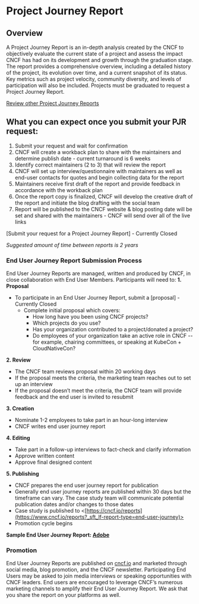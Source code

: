 # Project Journey Report

## Overview

A Project Journey Report is an in-depth analysis created by the CNCF to objectively evaluate the current state of a project and assess the impact CNCF has had on its development and growth through the graduation stage. The report provides a comprehensive overview, including a detailed history of the project, its evolution over time, and a current snapshot of its status. Key metrics such as project velocity, community diversity, and levels of participation will also be included. Projects must be graduated to request a Project Journey Report.

[Review other Project Journey Reports](https://www.cncf.io/reports?_sft_lf-report-type=project-journey)

## What you can expect once you submit your PJR request:

1. Submit your request and wait for confirmation
2. CNCF will create a workback plan to share with the maintainers and determine publish date - current turnaround is 6 weeks
3. Identify correct maintainers (2 to 3) that will review the report
4. CNCF will set up interview/questionnaire with maintainers as well as end-user contacts for quotes and begin collecting data for the report
5. Maintainers receive first draft of the report and provide feedback in accordance with the workback plan
6. Once the report copy is finalized, CNCF will develop the creative draft of the report and initiate the blog drafting with the social team
7. Report will be published to the CNCF website & blog posting date will be set and shared with the maintainers - CNCF will send over all of the live links

[Submit your request for a Project Journey Report] - Currently Closed

*Suggested amount of time between reports is 2 years*


### End User Journey Report Submission Process ### 

End User Journey Reports are managed, written and produced by CNCF, in close collaboration with End User Members.
Participants will need to:
**1. Proposal**
* To participate in an End User Journey Report, submit a [proposal] - Currently Closed
  * Complete initial proposal which covers:
      * How long have you been using CNCF projects?
      * Which projects do you use?
      * Has your organization contributed to a project/donated a project?
      * Do employees of your organization take an active role in CNCF -- for example, chairing committees, or speaking at KubeCon + CloudNativeCon?
   
**2. Review**
* The CNCF team reviews proposal within 20 working days
* If the proposal meets the criteria, the marketing team reaches out to set up an interview
* If the proposal doesn’t meet the criteria, the CNCF team will provide feedback and the end user is invited to resubmit

**3. Creation**  
* Nominate 1-2 employees to take part in an hour-long interview
* CNCF writes end user journey report

**4. Editing**
* Take part in a follow-up interviews to fact-check and clarify information 
* Approve written content
* Approve final designed content

**5. Publishing**
* CNCF prepares the end user journey report for publication
* Generally end user journey reports are published within 30 days but the timeframe can vary. The case study team will communicate potential publication dates and/or changes to those dates
* Case study is published to <[https://cncf.io/reports](https://www.cncf.io/reports?_sft_lf-report-type=end-user-journey)>
* Promotion cycle begins 

**Sample End User Journey Report: [Adobe](https://www.cncf.io/reports/adobe-end-user-journey-report/)** 

### Promotion ### 

End User Journey Reports are published on [cncf.io](cncf.io) and marketed through social media, blog promotion, and the CNCF newsletter. Participating End Users may be asked to join media interviews or speaking opportunities with CNCF leaders. End users are encouraged to leverage CNCF’s numerous marketing channels to amplify their End User Journey Report. We ask that you share the report on your platforms as well.
